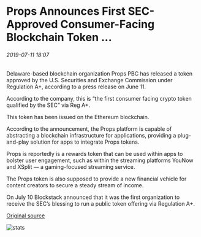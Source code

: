 # Props Announces First SEC-Approved Consumer-Facing Blockchain Token ...

###### 2019-07-11 18:07

Delaware-based blockchain organization Props PBC has released a token approved by the U.S. Securities and Exchange Commission under Regulation A+, according to a press release on June 11.

According to the company, this is “the first consumer facing crypto token qualified by the SEC” via Reg A+.

This token has been issued on the Ethereum blockchain.

According to the announcement, the Props platform is capable of abstracting a blockchain infrastructure for applications, providing a plug-and-play solution for apps to integrate Props tokens.

Props is reportedly is a rewards token that can be used within apps to bolster user engagement, such as within the streaming platforms YouNow and XSplit — a gaming-focused streaming service.

The Props token is also supposed to provide a new financial vehicle for content creators to secure a steady stream of income.

On July 10 Blockstack announced that it was the first organization to receive the SEC’s blessing to run a public token offering via Regulation A+.

[Original source](https://cointelegraph.com/news/props-announces-first-sec-approved-consumer-facing-blockchain-token)

![stats](https://c.statcounter.com/11760860/0/a89fa40b/1/ "stats")